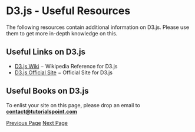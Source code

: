 # D3.js - Useful Resources
The following resources contain additional information on D3.js. Please use them to get more in-depth knowledge on this.

## Useful Links on D3.js
   * [D3.js Wiki](https://en.wikipedia.org/wiki/D3.js)  − Wikipedia Reference for D3.js
   * [D3.js Official Site](https://d3js.org/)  − Official Site for D3.js

## Useful Books on D3.js
To enlist your site on this page, please drop an email to **contact@tutorialspoint.com**


[Previous Page](../d3js/d3js_quick_guide.md) [Next Page](../d3js/d3js_discussion.md) 

